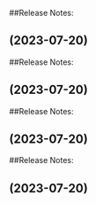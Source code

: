 ##Release Notes:

## (2023-07-20)


##Release Notes:

## (2023-07-20)


##Release Notes:

## (2023-07-20)


##Release Notes:

## (2023-07-20)
